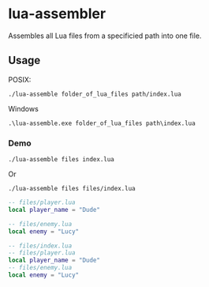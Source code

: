 # lua-assembler
Assembles all Lua files from a specificied path into one file.

## Usage
POSIX: 
```
./lua-assemble folder_of_lua_files path/index.lua
```

Windows
```
.\lua-assemble.exe folder_of_lua_files path\index.lua
```

### Demo
```
./lua-assemble files index.lua
```
Or
```
./lua-assemble files files/index.lua
```

```lua
-- files/player.lua
local player_name = "Dude"
```
```lua
-- files/enemy.lua
local enemy = "Lucy"
```
```lua
-- files/index.lua
-- files/player.lua
local player_name = "Dude"
-- files/enemy.lua
local enemy = "Lucy"
```